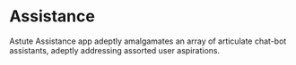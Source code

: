 # Assistance
Astute Assistance app adeptly amalgamates an array of articulate chat-bot assistants, adeptly addressing assorted user aspirations.
